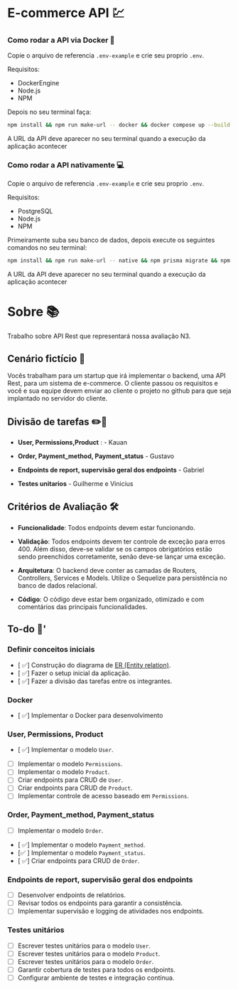 # E-commerce API 💹

### Como rodar a API via Docker 🐳

Copie o arquivo de referencia `.env-example` e crie seu proprio `.env`.

Requisitos:
 - DockerEngine
 - Node.js
 - NPM

Depois no seu terminal faça:

```zsh
npm install && npm run make-url -- docker && docker compose up --build
```

A URL da API deve aparecer no seu terminal quando a execução da aplicação acontecer

### Como rodar a API nativamente 💻

Copie o arquivo de referencia `.env-example` e crie seu proprio `.env`.

Requisitos:
 - PostgreSQL
 - Node.js
 - NPM

Primeiramente suba seu banco de dados, depois execute os seguintes comandos no seu terminal:

```zsh
npm install && npm run make-url -- native && npm prisma migrate && npm prisma generate && npm run start:dev 
```

A URL da API deve aparecer no seu terminal quando a execução da aplicação acontecer

# Sobre 📚

Trabalho sobre API Rest que representará nossa avaliação N3.

## Cenário fictício 🤔

Vocês trabalham para um startup que irá implementar o backend, uma API Rest, para um sistema de e-commerce. O cliente passou os requisitos e você e sua equipe devem enviar ao cliente o projeto no github para que seja implantado no servidor do cliente.

## Divisão de tarefas ✏️📝

- **User, Permissions,Product** : - Kauan

 - **Order, Payment_method, Payment_status** - Gustavo

- **Endpoints de report, supervisão geral dos endpoints** - Gabriel

- **Testes unitarios** - Guilherme e Vinicius 

## Critérios de Avaliação 🛠️

- **Funcionalidade**: Todos endpoints devem estar funcionando.

- **Validação**: Todos endpoints devem ter controle de exceção para erros 400. Além disso, deve-se validar se os campos obrigatórios estão sendo preenchidos corretamente, senão deve-se lançar uma exceção.

- **Arquitetura**: O backend deve conter as camadas de Routers, Controllers, Services e Models. Utilize o Sequelize para persistência no banco de dados relacional.

- **Código**: O código deve estar bem organizado, otimizado e com comentários das principais funcionalidades.

## To-do 🚀'

### Definir conceitos iniciais
- [ ✅] Construção do diagrama de [ER (Entity relation)](https://viewer.diagrams.net/?tags=%7B%7D&highlight=0000ff&edit=_blank&layers=1&nav=1&title=api-ecommerce.drawio#R7Z1rc9o4F8c%2FTWb2edGM5QuYl0tu7TRt8iTpbvMqo2AB3hqLtUUD%2BfQr4SuWITYB7KAz09m1hRDO0V%2F%2B6ehydGKcTeZXAZ6Ov1GHeCe65sxPjPMTXUedrsn%2FJ1IWUYqN7ChhFLhOnClLuHdfSZyoxakz1yHhSkZGqcfc6WrigPo%2BGbCVNBwE9GU125B6q786xSMiJdwPsCen%2Fu06bBz%2FFZaWpX8m7mic%2FDLS4k8mOMkcJ4Rj7NCXlSQyZ5fUZ%2FEj3pJggn3iM%2F7JNxz8IsGJdTFmTPylf57ol%2FzfUOQ%2BHVE68gieuuHpgE548iDkWS6HeOJ6wsy5gvpxQfznjIsT4yyglEVXk%2FkZ8URdJdUQPdPlmk9TOwSi3ApfeHycBjezm6vHv%2FDk%2FLOL%2FvpnfvkJGVExv7E3iw38I4wejxuILRKrc1tNxSXDzyKpHzIcsFgchsYTeHUz7Pr8q8Y5Wt57Hp6G7jJ7lDJ2PecaL%2BiMJQUld%2F2hOyfOXaQNkZfL5JoXJm5F4cLK9%2FHDiI%2Bx5458fj3gf7r4xX5AQv4s1zhkcY4xm3jxpWyn2HS%2FScDIPJcU2%2B2K0AlhwYJnST7VzVggcaMxk9bwkkkwbSHjnPwMI07EsaZGaeFZVfGLuLbq1Jwp1dzmWrsTWu%2BPaeC%2BirryYtvma3J5%2F%2BJOPC7WzwQ7haQ%2BXb40ljXiet4Z9aiobp%2F6RKpxkckJ6PQBByPC4oQpdePGZfX5P26aM%2B3UOrH4s57xe5Td838ie8DOqB%2BygCtLlEF4Bb8QUcl9RqdxoR4ZJuUHseHF9TNljLfFdRrY3BreVkYsBKOqDvYmA0uSwe3XtULgFmAu9u74ixn7Iy%2BqtuV7GmfVVlK3pdZOLVw0fbG5Um7Pobd81Y5dxyG86fZfxi4j91M8EJleOKrearSbG8HbFZarIaNmBcWFZVarXRr2%2BHvKx4w3oZnvhFKtp8%2F5DiF0JCF8ORdfWuLr%2B82D%2BO%2BP62v%2Bvx%2Ffv%2Fz%2Fx0XDIkne4VHefsil4Pqj6%2BibnYKKrLaoaL622SN7p6qqVNwBZGV2ATOVMKPtEzOdpjFj2iUy6HjCRM%2F8YiQuLr8mSfwn0tSGXzPEcZPy9ouitKEAisyeJBbXeZpyJ8gNQ5f6wmV0%2FcWSTO1mUCvkohxzEDCnBczpNc0cVMYcNWCCACapKWSYDN0gZE8%2BnpBlejAY4%2BAPQ%2F%2BfujSpoRflaJKM7QJNmqQJ0pvGSTrsqx5O0iYAOEkqPacCD8s0sUyFaVJDLurRRJ4wA5ocniZW4zSpMf12bDSpXl1HTxN59o1MsOvlSKKrjZLqWlEOJUaNDimgZG8osZtGiSF3SVVBiVF9Kc6xo8SQO5bTMa%2B8J382eRYrslKiIEthoNRQjHpAgSVhLQCKXnlt4N6AIvdKlQEKLAhLTSEvCJviMHyhgfM0xuGYf3T%2FcPfl%2B5XCMIGFX%2BttU2P2FWCyN5iYjcNEnn9VBiZ25eo6dpgkMsypYBAQ%2FpPOExbrix1%2ByVwxhaIsS6qLRTmWmDDS1QaWdJtmianuSJcJI12pKeSRrtnUAZZsJRb1WAKDXC1giaE1zhJ1B7lMGORKTSEPcjnEI8CSbcSiHEts2S%2B5TXcphZuxUkDI8QdB6CXuQ%2BJOVEVAb18IsGu4E0p3BWq8LuzqumhLCARb9icUCoGQNgLoDNiya7AMgZBuNoUwCDtSkno9hRrehtKoqeF11kdN42EQbNndaPj9cTCnM20BwBlb3p9e3D6kKbxEr4ZSlONIT36B3OLFhBv0iaOBzcDpXFWGVXA6u1XnsPbmdPYgOMXOnc60VXwcp7MnL49SyOnsQXyK1BTy%2BihwOveiJOU6C2noYmDN7rzO%2Bqxp3OtEmrqhK7I2AKhBmjzhAY7ndlpRECYl0ySx68nLHlNnM1qUcz2loO%2FdqhHx9uZ7Ig0WP%2B3c%2BcwaxsfxPpGmdth3DVZAZbZYE%2FgdHNCda0nBTgOMdu5%2BtW194LTABVU4GK8Go52ZLeThTnBBt9OKejRJXln5XmtAndlg%2FUEAavqeurXqeppJLPS3AJDu8ds9ARBs4ty975m2iA%2FkeyJ5FFIl3xNVb81H3xsoOT4SDh3bvY4U7CnAQOfu%2Fc76sGne7yw537Lhd8jh%2FE443TJnC3mUs%2BB3Ik1pxxMOsdxkHBjGbANOmj9STOUzxeBQsZwt5GFMh4SDwJ2y6IDKh4ufDyrTBIYx1xsHThRrBU2aP1IMKXymGIJDxXK2kIdEo0tdc%2BhMVIe6KIHTxDYZB44TawVKGj9PDCl8oBiCE8VytpAHPENGB7%2BEEibY85ZTK%2BrCBM4T22CcGtEpACb7g0njJ4ohvcZ459HBpPoGv%2BOHiTzcCWH7t5aLgkSpcfgHEGVvRGn%2BSDGUlKwkUXqVK%2BzoiVJyaC0E799aLuoRpeSYUyBKA0Rp%2FFwxVOe00mMjigEDXpkt5AEvCOG%2FtVwUJIo86nUTOOLE7E1YKSDk%2BLcU2cniq2QfSRIt%2B00CdPaHAFiWV60zUOtl8fGCKaKSw2ZV2lJkwMq8zBZr4ik%2BuyPYVbRTKanXVSg5xRZ4817nsz5vmt9VVHogbccTRnrmFyNxcfk1SeK%2FkaY2%2FKo5nIuathVgEio5t3a6EjrviX8%2FF3Gp3TRqh2gUpA8MfbaBPs1vQio9whboU9pWgD6o5KTb6cqZIUCf2qJRjz4dCN%2FTBvq0YNNSR%2B7NAn7WNBbAD%2BrI3dZZSAKATm2pKAcd3Sh71QB0Dg6dxrc36aXrfgA6pY0FoKOXLA6iYlL%2FyfWHNEJPMiGkKnnq6EU58iAT9kK1gjzN74UyFd4LZcJeqMwW8hoTCPmznVYUxAlshGoDTlqwESpxpZTECWyEynQgj6eLleonsGC9nlDUY0kHYlu3giXNb4HqKBzcugPBrTNbyIMVED6uvk4URAlsoGkFSrrNo0ThwNYd2D6T2UIeqICIP1vLRT2iWDW6pECUvRHF0BonilVjBu3YiJK2AiAKsuQ%2BJkT82VouChKlRs8UiLI%2FojS%2Fy9%2BqMYl2dESxK1fY0RMl2f8LEX92IRfliKJX2cpCnBFJQi5wW7tscUc8LFZ6XGSfRIEZIqQgfbWmiO%2F8GQTLyr244%2FJ5oN%2Bwv0g4lH30SgL6QG%2BW%2BgrE30wSGpG5y34mpfHrR5F%2BasV35%2FNctvMEV%2FxRg8XP%2FE3uW%2BI2%2B9ryLvmerKvYRiGdBQOySWrJhhSWAJDfvlydP2P269XT9Nfw5z%2F3f896l59iSQrLVn1%2FIa1EMmlisKyR32TlgTfo8pZGEUBixVvJBE4aVqCgxehvj7%2BV6VAuyCgU1CsUFJlGKmh3gq4wI3gwQU%2Bw72yS8yftVEOdFU13bGOzqvnNLQn4K30Z6mpV6ehQSk8XzH44pdsFpdvdLZVu6wWlW9WUztWBF7lscf94%2FQNrq7%2FTjTua656raxfya2%2FkLwQz6xgr%2BflF9MS7babdNZHmnr74Q7q2s6JmuDmrUKNm1YXAKY%2Fe43%2BUtmoY2dy5H5o1iVYGmyuVgRLDmhsbgFIuaKkl5CHNaUCd2YBFW4tU2Vf0TpUcs%2Be5qV8IBGmUIIcMH1cqAyWGMTc2ACBIGnJf2qAqAKLQ3tR36uSYGVL%2BwrNl5QBFDk%2BRxsPA6ba6h4dnjUApkqyxhS7p4N8ZXg7xCjEof%2BhrHbEcM04Wo%2B%2B9%2B%2BfR0PG14bU1dC6uvt5%2BOvhUWDTftd3UQXL9mLt%2BYx6sMDuQ3q6ZHVjeSVMNJdMPsvaqTyNEGfOzCJt3VLdmHqFTHJY3C4KtOo%2FQLRTUKRa0uxmzUtXLb8w9qz5T9nsk%2F8bk7%2FaaRJpZVZTJWrXWiBJphckce9t5XIQKJXWLJe1ZlhUCPLdEluhUW12W0Nv8Ot40gXuwpQq97scVuW4VRJ5E9a0vclQUee%2BgIj%2F4WoX6It9Smdss2NlezUm3v0I%2FomViLh4l1kFbvrB7hYKsYkFbS5nfBpSyfHbufoy%2FUYeIHP8B).
- [ ✅] Fazer o setup inicial da aplicação.
- [ ✅] Fazer a divisão das tarefas entre os integrantes.

### Docker
- [ ✅] Implementar o Docker para desenvolvimento

### User, Permissions, Product
- [ ✅] Implementar o modelo `User`.
- [ ] Implementar o modelo `Permissions`.
- [ ] Implementar o modelo `Product`.
- [ ] Criar endpoints para CRUD de `User`.
- [ ] Criar endpoints para CRUD de `Product`.
- [ ] Implementar controle de acesso baseado em `Permissions`.

### Order, Payment_method, Payment_status
- [ ] Implementar o modelo `Order`.
- [ ✅] Implementar o modelo `Payment_method`.
- [✅ ] Implementar o modelo `Payment_status`.
- [ ✅] Criar endpoints para CRUD de `Order`.

### Endpoints de report, supervisão geral dos endpoints
- [ ] Desenvolver endpoints de relatórios.
- [ ] Revisar todos os endpoints para garantir a consistência.
- [ ] Implementar supervisão e logging de atividades nos endpoints.

### Testes unitários
- [ ] Escrever testes unitários para o modelo `User`.
- [ ] Escrever testes unitários para o modelo `Product`.
- [ ] Escrever testes unitários para o modelo `Order`.
- [ ] Garantir cobertura de testes para todos os endpoints.
- [ ] Configurar ambiente de testes e integração contínua.
